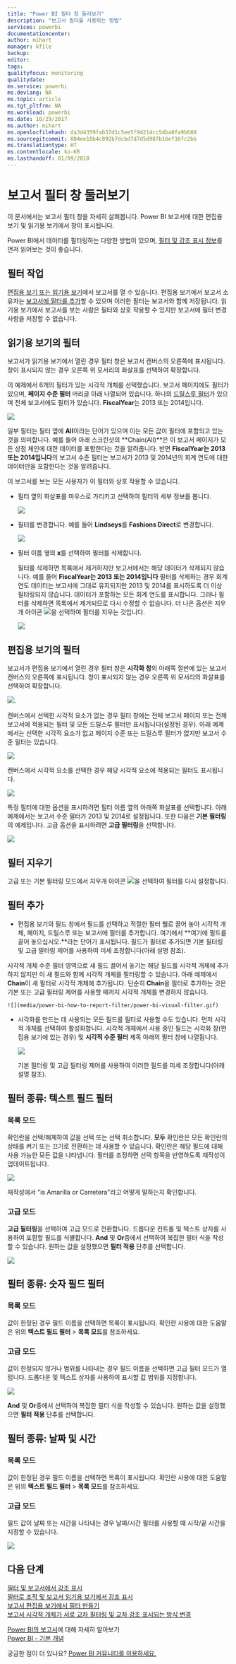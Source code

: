 ```yaml
---
title: "Power BI 필터 창 둘러보기"
description: "보고서 필터를 사용하는 방법"
services: powerbi
documentationcenter: 
author: mihart
manager: kfile
backup: 
editor: 
tags: 
qualityfocus: monitoring
qualitydate: 
ms.service: powerbi
ms.devlang: NA
ms.topic: article
ms.tgt_pltfrm: NA
ms.workload: powerbi
ms.date: 10/29/2017
ms.author: mihart
ms.openlocfilehash: da3d4359fab37d1c5ee5f9d214cc5dba0fa9b680
ms.sourcegitcommit: 804ee18b4c892b7dcbd7d7d5d987b16ef16fc2bb
ms.translationtype: HT
ms.contentlocale: ko-KR
ms.lasthandoff: 01/09/2018
---
```

# <a name="take-a-tour-of-the-report-filters-pane"></a>보고서 필터 창 둘러보기
이 문서에서는 보고서 필터 창을 자세히 살펴봅니다. Power BI 보고서에 대한 편집용 보기 및 읽기용 보기에서 창이 표시됩니다.

Power BI에서 데이터를 필터링하는 다양한 방법이 있으며, [필터 및 강조 표시 정보](power-bi-reports-filters-and-highlighting.md)를 먼저 읽어보는 것이 좋습니다.

## <a name="working-with-filters"></a>필터 작업
[편집용 보기 또는 읽기용 보기](service-reading-view-and-editing-view.md)에서 보고서를 열 수 있습니다. 편집용 보기에서 보고서 소유자는 [보고서에 필터를 추가](power-bi-report-add-filter.md)할 수 있으며 이러한 필터는 보고서와 함께 저장됩니다. 읽기용 보기에서 보고서를 보는 사람은 필터와 상호 작용할 수 있지만 보고서에 필터 변경 사항을 저장할 수 없습니다.

## <a name="filters-in-reading-view"></a>읽기용 보기의 필터
보고서가 읽기용 보기에서 열린 경우 필터 창은 보고서 캔버스의 오른쪽에 표시됩니다. 창이 표시되지 않는 경우 오른쪽 위 모서리의 화살표를 선택하여 확장합니다.

이 예제에서 6개의 필터가 있는 시각적 개체를 선택했습니다. 보고서 페이지에도 필터가 있으며, **페이지 수준 필터** 머리글 아래 나열되어 있습니다. 하나의 [드릴스루 필터](power-bi-report-add-filter.md)가 있으며 전체 보고서에도 필터가 있습니다. **FiscalYear**는 2013 또는 2014입니다.

![](media/power-bi-how-to-report-filter/power-bi-filter-list.png)

일부 필터는 필터 옆에 **All**이라는 단어가 있으며 이는 모든 값이 필터에 포함되고 있는 것을 의미합니다.  예를 들어 아래 스크린샷의 **Chain(All)**은 이 보고서 페이지가 모든 상점 체인에 대한 데이터를 포함한다는 것을 알려줍니다.  반면 **FiscalYear는 2013 또는 2014입니다**의 보고서 수준 필터는 보고서가 2013 및 2014년의 회계 연도에 대한 데이터만을 포함한다는 것을 알려줍니다.

이 보고서를 보는 모든 사용자가 이 필터와 상호 작용할 수 있습니다.

* 필터 옆의 화살표를 마우스로 가리키고 선택하여 필터의 세부 정보를 봅니다.
  
   ![](media/power-bi-how-to-report-filter/power-bi-expan-filter.png)
* 필터를 변경합니다. 예를 들어 **Lindseys**를 **Fashions Direct**로 변경합니다.
  
     ![](media/power-bi-how-to-report-filter/power-bi-filter-chain.png)
* 필터 이름 옆의 **x**를 선택하여 필터를 삭제합니다.
  
  필터를 삭제하면 목록에서 제거하지만 보고서에서는 해당 데이터가 삭제되지 않습니다.  예를 들어 **FiscalYear는 2013 또는 2014입니다** 필터를 삭제하는 경우 회계 연도 데이터는 보고서에 그대로 유지되지만 2013 및 2014를 표시하도록 더 이상 필터링되지 않습니다. 데이터가 포함하는 모든 회계 연도를 표시합니다.  그러나 필터를 삭제하면 목록에서 제거되므로 다시 수정할 수 없습니다. 더 나은 옵션은 지우개 아이콘 ![](media/power-bi-how-to-report-filter/power-bi-eraser-icon.png)을 선택하여 필터를 지우는 것입니다.
  
  ![](media/power-bi-how-to-report-filter/power-bi-delete-filter.png)

## <a name="filters-in-editing-view"></a>편집용 보기의 필터
보고서가 편집용 보기에서 열린 경우 필터 창은 **시각화 창**의 아래쪽 절반에 있는 보고서 캔버스의 오른쪽에 표시됩니다. 창이 표시되지 않는 경우 오른쪽 위 모서리의 화살표를 선택하여 확장합니다.

![](media/power-bi-how-to-report-filter/power-bi-all-filters.png).  

캔버스에서 선택한 시각적 요소가 없는 경우 필터 창에는 전체 보고서 페이지 또는 전체 보고서에 적용되는 필터 및 모든 드릴스루 필터만 표시됩니다(설정된 경우). 아래 예제에서는 선택한 시각적 요소가 없고 페이지 수준 또는 드릴스루 필터가 없지만 보고서 수준 필터는 있습니다.  

![](media/power-bi-how-to-report-filter/power-bi-no-visual.png)  

캔버스에서 시각적 요소를 선택한 경우 해당 시각적 요소에 적용되는 필터도 표시됩니다.   

![](media/power-bi-how-to-report-filter/power-bi-visual-filters.png)

특정 필터에 대한 옵션을 표시하려면 필터 이름 옆의 아래쪽 화살표를 선택합니다.  아래 예제에서는 보고서 수준 필터가 2013 및 2014로 설정됩니다. 또한 다음은 **기본 필터링**의 예제입니다.  고급 옵션을 표시하려면 **고급 필터링**을 선택합니다.

![](media/power-bi-how-to-report-filter/pbi_filterlistdropdown.jpg)

## <a name="clear-a-filter"></a>필터 지우기
 고급 또는 기본 필터링 모드에서 지우개 아이콘 ![](media/power-bi-how-to-report-filter/pbi_erasericon.jpg)을 선택하여 필터를 다시 설정합니다. 

## <a name="add-a-filter"></a>필터 추가
* 편집용 보기의 필드 창에서 필드를 선택하고 적절한 필터 웰로 끌어 놓아 시각적 개체, 페이지, 드릴스루 또는 보고서에 필터를 추가합니다. 여기에서 **여기에 필드를 끌어 놓으십시오.**라는 단어가 표시됩니다. 필드가 필터로 추가되면 기본 필터링 및 고급 필터링 제어를 사용하여 미세 조정합니다(아래 설명 참조).

시각적 개체 수준 필터 영역으로 새 필드 끌어서 놓기는 해당 필드를 시각적 개체에 추가하지 않지만 이 새 필드와 함께 시각적 개체를 필터링할 수 있습니다. 아래 예제에서 **Chain**이 새 필터로 시각적 개체에 추가됩니다. 단순히 **Chain**을 필터로 추가하는 것은 기본 또는 고급 필터링 제어를 사용할 때까지 시각적 개체를 변경하지 않습니다.

    ![](media/power-bi-how-to-report-filter/power-bi-visual-filter.gif)

* 시각화를 만드는 데 사용되는 모든 필드를 필터로 사용할 수도 있습니다. 먼저 시각적 개체를 선택하여 활성화합니다. 시각적 개체에서 사용 중인 필드는 시각화 창(편집용 보기에 있는 경우) 및 **시각적 수준 필터** 제목 아래의 필터 창에 나열됩니다.
  
   ![](media/power-bi-how-to-report-filter/power-bi-visual-filter.png)  
  
   기본 필터링 및 고급 필터링 제어를 사용하여 이러한 필드를 미세 조정합니다(아래 설명 참조).

## <a name="types-of-filters-text-field-filters"></a>필터 종류: 텍스트 필드 필터
### <a name="list-mode"></a>목록 모드
확인란을 선택/해제하여 값을 선택 또는 선택 취소합니다. **모두** 확인란은 모든 확인란의 상태를 켜기 또는 끄기로 전환하는 데 사용할 수 있습니다. 확인란은 해당 필드에 대해 사용 가능한 모든 값을 나타냅니다.  필터를 조정하면 선택 항목을 반영하도록 재작성이 업데이트됩니다. 

![](media/power-bi-how-to-report-filter/pbi_restatement.png)

재작성에서 "is Amarilla or Carretera"라고 어떻게 말하는지 확인합니다.

### <a name="advanced-mode"></a>고급 모드
**고급 필터링**을 선택하여 고급 모드로 전환합니다. 드롭다운 컨트롤 및 텍스트 상자를 사용하여 포함할 필드를 식별합니다. **And** 및 **Or**중에서 선택하여 복잡한 필터 식을 작성할 수 있습니다. 원하는 값을 설정했으면 **필터 적용** 단추를 선택합니다.  

![](media/power-bi-how-to-report-filter/aboutfilters.png)

## <a name="types-of-filters-numeric-field-filters"></a>필터 종류: 숫자 필드 필터
### <a name="list-mode"></a>목록 모드
값이 한정된 경우 필드 이름을 선택하면 목록이 표시됩니다.  확인란 사용에 대한 도움말은 위의 **텍스트 필드 필터** &gt; **목록 모드**를 참조하세요.   

### <a name="advanced-mode"></a>고급 모드
값이 한정되지 않거나 범위를 나타내는 경우 필드 이름을 선택하면 고급 필터 모드가 열립니다. 드롭다운 및 텍스트 상자를 사용하여 표시할 값 범위를 지정합니다. 

![](media/power-bi-how-to-report-filter/pbi_dropdown-and-text.png)

**And** 및 **Or**중에서 선택하여 복잡한 필터 식을 작성할 수 있습니다. 원하는 값을 설정했으면 **필터 적용** 단추를 선택합니다.

## <a name="types-of-filters-date-and-time"></a>필터 종류: 날짜 및 시간
### <a name="list-mode"></a>목록 모드
값이 한정된 경우 필드 이름을 선택하면 목록이 표시됩니다.  확인란 사용에 대한 도움말은 위의 **텍스트 필드 필터** &gt; **목록 모드**를 참조하세요.   

### <a name="advanced-mode"></a>고급 모드
필드 값이 날짜 또는 시간을 나타내는 경우 날짜/시간 필터를 사용할 때 시작/끝 시간을 지정할 수 있습니다.  

![](media/power-bi-how-to-report-filter/pbi_date-time-filters.png)

## <a name="next-steps"></a>다음 단계
[필터 및 보고서에서 강조 표시](power-bi-reports-filters-and-highlighting.md)  
[필터로 조작 및 보고서 읽기용 보기에서 강조 표시](service-reading-view-and-editing-view.md)  
[보고서 편집용 보기에서 필터 만들기](power-bi-report-add-filter.md)  
[보고서 시각적 개체가 서로 교차 필터링 및 교차 강조 표시되는 방식 변경](service-reports-visual-interactions.md)

[Power BI의 보고서](service-reports.md)에 대해 자세히 알아보기  
[Power BI - 기본 개념](service-basic-concepts.md)

궁금한 점이 더 있나요? [Power BI 커뮤니티를 이용하세요.](http://community.powerbi.com/)

